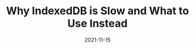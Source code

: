 ---
date: 2021-11-15
draft: true
publisher: rxdbjs
tags:
  - databases
  - javascript
  - performance
target_url: https://rxdb.info/slow-indexeddb.html
title: Why IndexedDB is Slow and What to Use Instead
---
